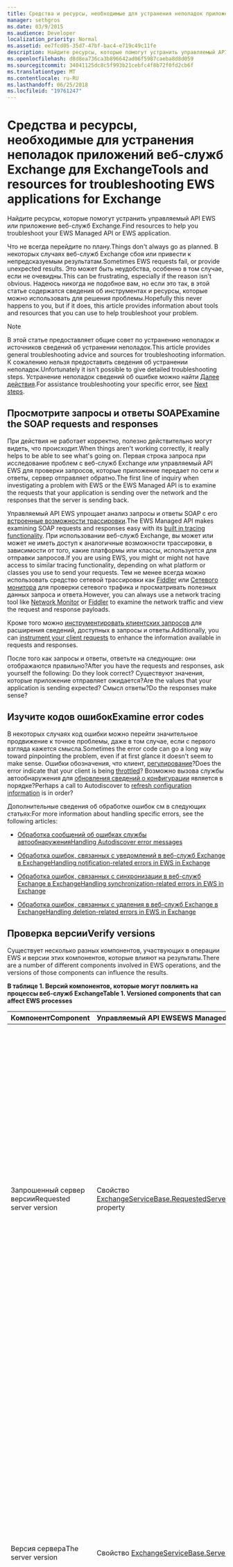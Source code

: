 ```yaml
---
title: Средства и ресурсы, необходимые для устранения неполадок приложений веб-служб Exchange для Exchange
manager: sethgros
ms.date: 03/9/2015
ms.audience: Developer
localization_priority: Normal
ms.assetid: ee7fcd05-35d7-47bf-bac4-e719c49c11fe
description: Найдите ресурсы, которые помогут устранить управляемый API EWS или приложение веб-служб Exchange.
ms.openlocfilehash: d8d8ea736ca3b896642ad06f5987caeba8d8d059
ms.sourcegitcommit: 34041125dc8c5f993b21cebfc4f8b72f0fd2cb6f
ms.translationtype: MT
ms.contentlocale: ru-RU
ms.lasthandoff: 06/25/2018
ms.locfileid: "19761247"
---
```

# <a name="tools-and-resources-for-troubleshooting-ews-applications-for-exchange"></a><span data-ttu-id="059e4-103">Средства и ресурсы, необходимые для устранения неполадок приложений веб-служб Exchange для Exchange</span><span class="sxs-lookup"><span data-stu-id="059e4-103">Tools and resources for troubleshooting EWS applications for Exchange</span></span>

<span data-ttu-id="059e4-104">Найдите ресурсы, которые помогут устранить управляемый API EWS или приложение веб-служб Exchange.</span><span class="sxs-lookup"><span data-stu-id="059e4-104">Find resources to help you troubleshoot your EWS Managed API or EWS application.</span></span>
  
<span data-ttu-id="059e4-105">Что не всегда перейдите по плану.</span><span class="sxs-lookup"><span data-stu-id="059e4-105">Things don't always go as planned.</span></span> <span data-ttu-id="059e4-106">В некоторых случаях веб-служб Exchange сбоя или привести к непредсказуемым результатам.</span><span class="sxs-lookup"><span data-stu-id="059e4-106">Sometimes EWS requests fail, or provide unexpected results.</span></span> <span data-ttu-id="059e4-107">Это может быть неудобства, особенно в том случае, если не очевидны.</span><span class="sxs-lookup"><span data-stu-id="059e4-107">This can be frustrating, especially if the reason isn't obvious.</span></span> <span data-ttu-id="059e4-108">Надеюсь никогда не подобное вам, но если это так, в этой статье содержатся сведения об инструментах и ресурсы, которые можно использовать для решения проблемы.</span><span class="sxs-lookup"><span data-stu-id="059e4-108">Hopefully this never happens to you, but if it does, this article provides information about tools and resources that you can use to help troubleshoot your problem.</span></span>
  
> [!NOTE]
> <span data-ttu-id="059e4-109">В этой статье предоставляет общие совет по устранению неполадок и источников сведений об устранении неполадок.</span><span class="sxs-lookup"><span data-stu-id="059e4-109">This article provides general troubleshooting advice and sources for troubleshooting information.</span></span> <span data-ttu-id="059e4-110">К сожалению нельзя предоставить сведения об устранении неполадок.</span><span class="sxs-lookup"><span data-stu-id="059e4-110">Unfortunately it isn't possible to give detailed troubleshooting steps.</span></span> <span data-ttu-id="059e4-111">Устранение неполадок сведений об ошибке можно найти [Далее действия](#bk_NextSteps).</span><span class="sxs-lookup"><span data-stu-id="059e4-111">For assistance troubleshooting your specific error, see [Next steps](#bk_NextSteps).</span></span> 
  
## <a name="examine-the-soap-requests-and-responses"></a><span data-ttu-id="059e4-112">Просмотрите запросы и ответы SOAP</span><span class="sxs-lookup"><span data-stu-id="059e4-112">Examine the SOAP requests and responses</span></span>

<span data-ttu-id="059e4-113">При действия не работает корректно, полезно действительно могут видеть, что происходит.</span><span class="sxs-lookup"><span data-stu-id="059e4-113">When things aren't working correctly, it really helps to be able to see what's going on.</span></span> <span data-ttu-id="059e4-114">Первая строка запроса при исследование проблем с веб-служб Exchange или управляемый API EWS для проверки запросов, которые приложение передает по сети и ответы, сервер отправляет обратно.</span><span class="sxs-lookup"><span data-stu-id="059e4-114">The first line of inquiry when investigating a problem with EWS or the EWS Managed API is to examine the requests that your application is sending over the network and the responses that the server is sending back.</span></span>
  
<span data-ttu-id="059e4-115">Управляемый API EWS упрощает анализ запросы и ответы SOAP с его [встроенные возможности трассировки](how-to-trace-requests-responses-to-troubleshoot-ews-managed-api-applications.md).</span><span class="sxs-lookup"><span data-stu-id="059e4-115">The EWS Managed API makes examining SOAP requests and responses easy with its [built in tracing functionality](how-to-trace-requests-responses-to-troubleshoot-ews-managed-api-applications.md).</span></span> <span data-ttu-id="059e4-116">При использовании веб-служб Exchange, вы может или может не иметь доступ к аналогичные возможности трассировки, в зависимости от того, какие платформы или классы, используется для отправки запросов.</span><span class="sxs-lookup"><span data-stu-id="059e4-116">If you are using EWS, you might or might not have access to similar tracing functionality, depending on what platform or classes you use to send your requests.</span></span> <span data-ttu-id="059e4-117">Тем не менее всегда можно использовать средство сетевой трассировки как [Fiddler](http://www.telerik.com/fiddler) или [Сетевого монитора](http://www.microsoft.com/en-us/download/details.aspx?id=4865) для проверки сетевого трафика и просматривать полезных данных запроса и ответа.</span><span class="sxs-lookup"><span data-stu-id="059e4-117">However, you can always use a network tracing tool like [Network Monitor](http://www.microsoft.com/en-us/download/details.aspx?id=4865) or [Fiddler](http://www.telerik.com/fiddler) to examine the network traffic and view the request and response payloads.</span></span> 
  
<span data-ttu-id="059e4-118">Кроме того можно [инструментировать клиентских запросов](instrumenting-client-requests-for-ews-and-rest-in-exchange.md) для расширения сведений, доступных в запросы и ответы.</span><span class="sxs-lookup"><span data-stu-id="059e4-118">Additionally, you can [instrument your client requests](instrumenting-client-requests-for-ews-and-rest-in-exchange.md) to enhance the information available in requests and responses.</span></span> 
  
<span data-ttu-id="059e4-119">После того как запросы и ответы, ответьте на следующие: они отображаются правильно?</span><span class="sxs-lookup"><span data-stu-id="059e4-119">After you have the requests and responses, ask yourself the following: Do they look correct?</span></span> <span data-ttu-id="059e4-120">Существуют значения, которые приложение отправляет ожидается?</span><span class="sxs-lookup"><span data-stu-id="059e4-120">Are the values that your application is sending expected?</span></span> <span data-ttu-id="059e4-121">Смысл ответы?</span><span class="sxs-lookup"><span data-stu-id="059e4-121">Do the responses make sense?</span></span>
  
## <a name="examine-error-codes"></a><span data-ttu-id="059e4-122">Изучите кодов ошибок</span><span class="sxs-lookup"><span data-stu-id="059e4-122">Examine error codes</span></span>

<span data-ttu-id="059e4-123">В некоторых случаях код ошибки можно перейти значительное продвижение к точное проблемы, даже в том случае, если с первого взгляда кажется смысла.</span><span class="sxs-lookup"><span data-stu-id="059e4-123">Sometimes the error code can go a long way toward pinpointing the problem, even if at first glance it doesn't seem to make sense.</span></span> <span data-ttu-id="059e4-124">Ошибки обозначения, что клиент, [регулирование](ews-throttling-in-exchange.md)?</span><span class="sxs-lookup"><span data-stu-id="059e4-124">Does the error indicate that your client is being [throttled](ews-throttling-in-exchange.md)?</span></span> <span data-ttu-id="059e4-125">Возможно вызова службы автообнаружения для [обновления сведений о конфигурации](how-to-refresh-configuration-information-by-using-autodiscover.md) является в порядке?</span><span class="sxs-lookup"><span data-stu-id="059e4-125">Perhaps a call to Autodiscover to [refresh configuration information](how-to-refresh-configuration-information-by-using-autodiscover.md) is in order?</span></span> 
  
<span data-ttu-id="059e4-126">Дополнительные сведения об обработке ошибок см в следующих статьях:</span><span class="sxs-lookup"><span data-stu-id="059e4-126">For more information about handling specific errors, see the following articles:</span></span>
  
- [<span data-ttu-id="059e4-127">Обработка сообщений об ошибках службы автообнаружения</span><span class="sxs-lookup"><span data-stu-id="059e4-127">Handling Autodiscover error messages</span></span>](handling-autodiscover-error-messages.md)
    
- [<span data-ttu-id="059e4-128">Обработка ошибок, связанных с уведомлений в веб-служб Exchange в Exchange</span><span class="sxs-lookup"><span data-stu-id="059e4-128">Handling notification-related errors in EWS in Exchange</span></span>](handling-notification-related-errors-in-ews-in-exchange.md)
    
- [<span data-ttu-id="059e4-129">Обработка ошибок, связанных с синхронизации в веб-служб Exchange в Exchange</span><span class="sxs-lookup"><span data-stu-id="059e4-129">Handling synchronization-related errors in EWS in Exchange</span></span>](handling-synchronization-related-errors-in-ews-in-exchange.md)
    
- [<span data-ttu-id="059e4-130">Обработка ошибок, связанных с удаления в веб-служб Exchange в Exchange</span><span class="sxs-lookup"><span data-stu-id="059e4-130">Handling deletion-related errors in EWS in Exchange</span></span>](handling-deletion-related-errors-in-ews-in-exchange.md)
    
## <a name="verify-versions"></a><span data-ttu-id="059e4-131">Проверка версии</span><span class="sxs-lookup"><span data-stu-id="059e4-131">Verify versions</span></span>

<span data-ttu-id="059e4-132">Существует несколько разных компонентов, участвующих в операции EWS и версии этих компонентов, которые влияют на результаты.</span><span class="sxs-lookup"><span data-stu-id="059e4-132">There are a number of different components involved in EWS operations, and the versions of those components can influence the results.</span></span>
  
<span data-ttu-id="059e4-133">**В таблице 1. Версий компонентов, которые могут повлиять на процессы веб-служб Exchange**</span><span class="sxs-lookup"><span data-stu-id="059e4-133">**Table 1. Versioned components that can affect EWS processes**</span></span>

|<span data-ttu-id="059e4-134">**Компонент**</span><span class="sxs-lookup"><span data-stu-id="059e4-134">**Component**</span></span>|<span data-ttu-id="059e4-135">**Управляемый API EWS**</span><span class="sxs-lookup"><span data-stu-id="059e4-135">**EWS Managed API**</span></span>|<span data-ttu-id="059e4-136">**Службы EWS**</span><span class="sxs-lookup"><span data-stu-id="059e4-136">**EWS**</span></span>|<span data-ttu-id="059e4-137">**Примечания**</span><span class="sxs-lookup"><span data-stu-id="059e4-137">**Notes**</span></span>|
|:-----|:-----|:-----|:-----|
|<span data-ttu-id="059e4-138">Запрошенный сервер версии</span><span class="sxs-lookup"><span data-stu-id="059e4-138">Requested server version</span></span>  <br/> |<span data-ttu-id="059e4-139">Свойство [ExchangeServiceBase.RequestedServerVersion](http://msdn.microsoft.com/ru-ru/library/microsoft.exchange.webservices.data.exchangeservicebase.requestedserverversion%28v=exchg.80%29.aspx)</span><span class="sxs-lookup"><span data-stu-id="059e4-139">[ExchangeServiceBase.RequestedServerVersion](http://msdn.microsoft.com/ru-ru/library/microsoft.exchange.webservices.data.exchangeservicebase.requestedserverversion%28v=exchg.80%29.aspx) property</span></span>  <br/> |<span data-ttu-id="059e4-140">Элемент [RequestServerVersion](http://msdn.microsoft.com/library/af4032d5-42b3-463e-9d0a-8236d78e5b75%28Office.15%29.aspx)</span><span class="sxs-lookup"><span data-stu-id="059e4-140">[RequestServerVersion](http://msdn.microsoft.com/library/af4032d5-42b3-463e-9d0a-8236d78e5b75%28Office.15%29.aspx) element</span></span>  <br/> |<span data-ttu-id="059e4-141">Это значение определяет, какие версии схемы веб-служб Exchange используется для обработки запроса веб-служб Exchange.</span><span class="sxs-lookup"><span data-stu-id="059e4-141">This value controls which version of the EWS schema is used to process the EWS request.</span></span> <span data-ttu-id="059e4-142">Убедитесь в том, что версию схемы, указанным здесь имеет смысл для запроса, что отправке.</span><span class="sxs-lookup"><span data-stu-id="059e4-142">Make sure that the schema version specified here makes sense for the request you are sending.</span></span> <span data-ttu-id="059e4-143">Некоторые свойства и операции, недоступны в более ранних версиях схемы.</span><span class="sxs-lookup"><span data-stu-id="059e4-143">Some properties and operations are not available in earlier versions of the schema.</span></span>  <br/> |
|<span data-ttu-id="059e4-144">Версия сервера</span><span class="sxs-lookup"><span data-stu-id="059e4-144">The server version</span></span>  <br/> |<span data-ttu-id="059e4-145">Свойство [ExchangeServiceBase.ServerInfo](http://msdn.microsoft.com/ru-ru/library/microsoft.exchange.webservices.data.exchangeservicebase.serverinfo%28v=exchg.80%29.aspx)</span><span class="sxs-lookup"><span data-stu-id="059e4-145">[ExchangeServiceBase.ServerInfo](http://msdn.microsoft.com/ru-ru/library/microsoft.exchange.webservices.data.exchangeservicebase.serverinfo%28v=exchg.80%29.aspx) property</span></span>  <br/> |<span data-ttu-id="059e4-146">Элемент [ServerVersionInfo](http://msdn.microsoft.com/library/c04a6872-ca27-432b-aac2-36b023d0afc6%28Office.15%29.aspx)</span><span class="sxs-lookup"><span data-stu-id="059e4-146">[ServerVersionInfo](http://msdn.microsoft.com/library/c04a6872-ca27-432b-aac2-36b023d0afc6%28Office.15%29.aspx) element</span></span>  <br/> |<span data-ttu-id="059e4-147">Это значение возвращается в ответы веб-служб Exchange на сервере и указывает версию сервера, на котором обработки ответа.</span><span class="sxs-lookup"><span data-stu-id="059e4-147">This value is returned by the server in EWS responses, and indicates the version of the server that processed the response.</span></span> <span data-ttu-id="059e4-148">Убедитесь в том, что это значение является, как ожидалось.</span><span class="sxs-lookup"><span data-stu-id="059e4-148">Make sure this value is what you expect.</span></span> <span data-ttu-id="059e4-149">Если это возможно убедитесь в том, что запущен самое последнее обновление для вашей версии Exchange на сервере Exchange.</span><span class="sxs-lookup"><span data-stu-id="059e4-149">If possible, make sure that the Exchange server is running the most recent update for your major version of Exchange.</span></span>  <br/> |
|<span data-ttu-id="059e4-150">Управляемый API EWS версии</span><span class="sxs-lookup"><span data-stu-id="059e4-150">The EWS Managed API version</span></span>  <br/> |<span data-ttu-id="059e4-151">Свойство version продукта Microsoft.Exchange.WebServices.dll файла.</span><span class="sxs-lookup"><span data-stu-id="059e4-151">The Product version property of the Microsoft.Exchange.WebServices.dll file.</span></span>  <br/> |<span data-ttu-id="059e4-152">Не применимо</span><span class="sxs-lookup"><span data-stu-id="059e4-152">Not applicable</span></span>  <br/> |<span data-ttu-id="059e4-153">Если вы используете управляемый API веб-служб Exchange, убедитесь в том, что вы используете [наиболее поздней версии](http://aka.ms/ews-managed-api-readme).</span><span class="sxs-lookup"><span data-stu-id="059e4-153">If you're using the EWS Managed API, make sure that you are using [the most recent version](http://aka.ms/ews-managed-api-readme).</span></span>  <br/> |
   
## <a name="verify-access"></a><span data-ttu-id="059e4-154">Проверка доступа</span><span class="sxs-lookup"><span data-stu-id="059e4-154">Verify access</span></span>

<span data-ttu-id="059e4-155">Веб-служб Exchange включена по умолчанию, но [можно изменить параметры по умолчанию](how-to-control-access-to-ews-in-exchange.md).</span><span class="sxs-lookup"><span data-stu-id="059e4-155">EWS is enabled by default, but [defaults can be changed](how-to-control-access-to-ews-in-exchange.md).</span></span> <span data-ttu-id="059e4-156">С помощью командлета [Get-OrganizationConfig](http://technet.microsoft.com/ru-ru/library/bb124754.aspx) , убедитесь в том, что включен веб-служб Exchange на сервере и [Get-CASMailbox](http://technet.microsoft.com/ru-ru/library/aa997571.aspx) используется, чтобы убедиться в том, что веб-служб Exchange включена для почтового ящика пользователя.</span><span class="sxs-lookup"><span data-stu-id="059e4-156">Use the [Get-OrganizationConfig](http://technet.microsoft.com/ru-ru/library/bb124754.aspx) cmdlet to make sure that EWS is enabled on the server, and the [Get-CASMailbox](http://technet.microsoft.com/ru-ru/library/aa997571.aspx) cmdlet to make sure that EWS is enabled for the user's mailbox.</span></span> <span data-ttu-id="059e4-157">Также проверьте оба командлета ответа для запроса EWS разрешить или заблокировать список и убедитесь в том, что ваше приложение не блокируется с помощью веб-служб Exchange.</span><span class="sxs-lookup"><span data-stu-id="059e4-157">Also check both cmdlet responses for an EWS allow or block list, and make sure that your application isn't blocked from using EWS.</span></span> 
  
<span data-ttu-id="059e4-158">Также необходимо убедиться в том, что [Параметры проверки подлинности по умолчанию](http://technet.microsoft.com/ru-ru/library/gg247612%28v=exchg.150%29.aspx) в виртуальном каталоге EWS не были изменены.</span><span class="sxs-lookup"><span data-stu-id="059e4-158">You should also verify that the [default authentication settings](http://technet.microsoft.com/ru-ru/library/gg247612%28v=exchg.150%29.aspx) on the EWS virtual directory have not been modified.</span></span> 
  
## <a name="try-another-ews-client"></a><span data-ttu-id="059e4-159">Попробуйте другого клиентского веб-служб Exchange</span><span class="sxs-lookup"><span data-stu-id="059e4-159">Try another EWS client</span></span>

<span data-ttu-id="059e4-160">В некоторых случаях будет полезно же запрос от другого клиента и сравнение полученных результатов.</span><span class="sxs-lookup"><span data-stu-id="059e4-160">Sometimes it is helpful to try the same request from another client and compare results.</span></span> <span data-ttu-id="059e4-161">Если другой клиент получает разные результаты, каковы отличия?</span><span class="sxs-lookup"><span data-stu-id="059e4-161">If another client gets different results, what is different?</span></span> <span data-ttu-id="059e4-162">Чтобы определить, каковы отличия между успешный запрос и неудачных запросов может помочь поясняется, почему не удается выполнить запрос.</span><span class="sxs-lookup"><span data-stu-id="059e4-162">Figuring out what is different between a successful request and a failed request can help explain why a particular request is failing.</span></span>
  
<span data-ttu-id="059e4-163">Хотя определенно можно написать другого клиента для тестирования с, не нужно.</span><span class="sxs-lookup"><span data-stu-id="059e4-163">While you can certainly write another client to test with, you don't have to!</span></span> <span data-ttu-id="059e4-164">[EWSEditor](http://ewseditor.codeplex.com/) — это пример клиент, использующий управляемый API EWS и веб-служб Exchange.</span><span class="sxs-lookup"><span data-stu-id="059e4-164">[EWSEditor](http://ewseditor.codeplex.com/) is a sample client that uses the EWS Managed API and EWS.</span></span> <span data-ttu-id="059e4-165">Можно загрузить клиента (в том числе исходный код) и попробуйте же запросы, которые выполняются в приложении.</span><span class="sxs-lookup"><span data-stu-id="059e4-165">You can download the client (including the source code) and use it to try the same requests that are failing in your application.</span></span> 
  
## <a name="examine-iis-logs"></a><span data-ttu-id="059e4-166">В журналах IIS</span><span class="sxs-lookup"><span data-stu-id="059e4-166">Examine IIS logs</span></span>

<span data-ttu-id="059e4-167">Если у вас есть доступ к серверу Exchange, функциональные возможности ведения журнала, предоставляемые Internet Information Services (IIS) на серверах клиентского доступа можно указать дополнительные сведения об ошибках.</span><span class="sxs-lookup"><span data-stu-id="059e4-167">If you have access to the Exchange server, the logging functionality provided by Internet Information Services (IIS) on the Client Access servers can provide more information about failures.</span></span> <span data-ttu-id="059e4-168">Тем не менее следует иметь в виду, входящему в IIS будет только полезны, если вы получили ошибку HTTP.</span><span class="sxs-lookup"><span data-stu-id="059e4-168">However, keep in mind that IIS logs will only be helpful if you are receiving an HTTP error.</span></span>
  
<span data-ttu-id="059e4-169">Службы IIS предоставляют два различных методов ведения журнала: [ведения журналов служб IIS](http://www.iis.net/learn/manage/provisioning-and-managing-iis/configure-logging-in-iis) и [Отслеживание неудачных запросов](http://www.iis.net/learn/troubleshoot/using-failed-request-tracing/troubleshooting-failed-requests-using-tracing-in-iis).</span><span class="sxs-lookup"><span data-stu-id="059e4-169">IIS provides two different logging methods: [IIS logging](http://www.iis.net/learn/manage/provisioning-and-managing-iis/configure-logging-in-iis) and [failed requests tracing](http://www.iis.net/learn/troubleshoot/using-failed-request-tracing/troubleshooting-failed-requests-using-tracing-in-iis).</span></span> <span data-ttu-id="059e4-170">Для работы с журналами IIS можно использовать [С Log Parser Studio](http://blogs.technet.com/b/exchange/archive/2012/03/07/introducing-log-parser-studio.aspx), которая включает в себя ряд встроенных запросов веб-служб Exchange.</span><span class="sxs-lookup"><span data-stu-id="059e4-170">To work with IIS logs, you can use [Log Parser Studio](http://blogs.technet.com/b/exchange/archive/2012/03/07/introducing-log-parser-studio.aspx), which includes a number of built-in EWS queries.</span></span>
  
## <a name="next-steps"></a><span data-ttu-id="059e4-171">Дальнейшие действия</span><span class="sxs-lookup"><span data-stu-id="059e4-171">Next steps</span></span>
<span data-ttu-id="059e4-172"><a name="bk_NextSteps"> </a></span><span class="sxs-lookup"><span data-stu-id="059e4-172"></span></span>

<span data-ttu-id="059e4-173">Теперь, когда вы знаете об средства и ресурсы, которые можно использовать для устранения неполадок, может понадобиться справки, общие сведения о сведений, предоставленных эти средства.</span><span class="sxs-lookup"><span data-stu-id="059e4-173">Now that you've learned about the tools and resources that you can use to troubleshoot, you might need help understanding the information provided by those tools.</span></span> <span data-ttu-id="059e4-174">Ниже приведены некоторые способы получения справки:</span><span class="sxs-lookup"><span data-stu-id="059e4-174">The following are some options for getting help:</span></span>
  
- <span data-ttu-id="059e4-175">[Разработка для Exchange Server на форуме MSDN](http://social.msdn.microsoft.com/Forums/en-US/home?category=exchangeserver) — задайте вопрос сообщества разработчиков MSDN Exchange Server.</span><span class="sxs-lookup"><span data-stu-id="059e4-175">[Exchange Server Development forum on MSDN](http://social.msdn.microsoft.com/Forums/en-US/home?category=exchangeserver) — Ask a question of the MSDN Exchange Server development community.</span></span> 
    
- <span data-ttu-id="059e4-176">[Сайт StackOverflow](http://stackoverflow.com/tags/ews) — задайте вопрос StackOverflow сообщества.</span><span class="sxs-lookup"><span data-stu-id="059e4-176">[StackOverflow](http://stackoverflow.com/tags/ews) — Ask a question of the StackOverflow community.</span></span> <span data-ttu-id="059e4-177">Убедитесь, что тег сообщение с «веб-служб Exchange».</span><span class="sxs-lookup"><span data-stu-id="059e4-177">Be sure to tag your post with "ews".</span></span> 
    
- <span data-ttu-id="059e4-178">[Службы поддержки Майкрософт](http://support.microsoft.com/ph/730/en-us) , обратитесь за помощью к специалисту службы поддержки Майкрософт.</span><span class="sxs-lookup"><span data-stu-id="059e4-178">[Microsoft Support](http://support.microsoft.com/ph/730/en-us) — Contact a Microsoft support professional for assistance.</span></span> 
    
## <a name="see-also"></a><span data-ttu-id="059e4-179">См. также</span><span class="sxs-lookup"><span data-stu-id="059e4-179">See also</span></span>


<span data-ttu-id="059e4-180">Можно в следующих статьях:</span><span class="sxs-lookup"><span data-stu-id="059e4-180">See the following articles:</span></span>
  
- [<span data-ttu-id="059e4-181">Разработка клиентов веб-служб для Exchange</span><span class="sxs-lookup"><span data-stu-id="059e4-181">Develop web service clients for Exchange</span></span>](develop-web-service-clients-for-exchange.md)
    
- [<span data-ttu-id="059e4-182">Трассировка запросы и ответы для устранения неполадок в приложениях управляемый API EWS</span><span class="sxs-lookup"><span data-stu-id="059e4-182">Trace requests and responses to troubleshoot EWS Managed API applications</span></span>](how-to-trace-requests-responses-to-troubleshoot-ews-managed-api-applications.md)
    
- [<span data-ttu-id="059e4-183">Оборудование клиентских запросов для веб-служб Exchange и REST в Exchange</span><span class="sxs-lookup"><span data-stu-id="059e4-183">Instrumenting client requests for EWS and REST in Exchange</span></span>](instrumenting-client-requests-for-ews-and-rest-in-exchange.md)
    
- [<span data-ttu-id="059e4-184">Веб-служб Exchange регулирования в Exchange</span><span class="sxs-lookup"><span data-stu-id="059e4-184">EWS throttling in Exchange</span></span>](ews-throttling-in-exchange.md)
    
- [<span data-ttu-id="059e4-185">Обновление сведений о конфигурации с помощью службы автообнаружения</span><span class="sxs-lookup"><span data-stu-id="059e4-185">Refresh configuration information by using Autodiscover</span></span>](how-to-refresh-configuration-information-by-using-autodiscover.md)
    
- [<span data-ttu-id="059e4-186">Обработка сообщений об ошибках службы автообнаружения</span><span class="sxs-lookup"><span data-stu-id="059e4-186">Handling Autodiscover error messages</span></span>](handling-autodiscover-error-messages.md)
    
- [<span data-ttu-id="059e4-187">Обработка ошибок, связанных с уведомлений в веб-служб Exchange в Exchange</span><span class="sxs-lookup"><span data-stu-id="059e4-187">Handling notification-related errors in EWS in Exchange</span></span>](handling-notification-related-errors-in-ews-in-exchange.md)
    
- [<span data-ttu-id="059e4-188">Обработка ошибок, связанных с синхронизации в веб-служб Exchange в Exchange</span><span class="sxs-lookup"><span data-stu-id="059e4-188">Handling synchronization-related errors in EWS in Exchange</span></span>](handling-synchronization-related-errors-in-ews-in-exchange.md)
    
- [<span data-ttu-id="059e4-189">Обработка ошибок, связанных с удаления в веб-служб Exchange в Exchange</span><span class="sxs-lookup"><span data-stu-id="059e4-189">Handling deletion-related errors in EWS in Exchange</span></span>](handling-deletion-related-errors-in-ews-in-exchange.md)
    
- [<span data-ttu-id="059e4-190">Настройка ведения журнала в службах IIS</span><span class="sxs-lookup"><span data-stu-id="059e4-190">Configuring Logging in IIS</span></span>](http://www.iis.net/learn/manage/provisioning-and-managing-iis/configure-logging-in-iis)
    
- [<span data-ttu-id="059e4-191">Устранение неполадок в неудачных запросов с помощью трассировку в IIS 7</span><span class="sxs-lookup"><span data-stu-id="059e4-191">Troubleshooting Failed Requests Using Tracing in IIS 7</span></span>](http://www.iis.net/learn/troubleshoot/using-failed-request-tracing/troubleshooting-failed-requests-using-tracing-in-iis)
    
- [<span data-ttu-id="059e4-192">Краткие сведения о: Log Parser Studio</span><span class="sxs-lookup"><span data-stu-id="059e4-192">Introducing: Log Parser Studio</span></span>](http://blogs.technet.com/b/exchange/archive/2012/03/07/introducing-log-parser-studio.aspx)
    
- [<span data-ttu-id="059e4-193">Параметры по умолчанию для виртуальных каталогов Exchange</span><span class="sxs-lookup"><span data-stu-id="059e4-193">Default Settings for Exchange Virtual Directories</span></span>](http://technet.microsoft.com/ru-ru/library/gg247612%28v=exchg.150%29.aspx)
    
<span data-ttu-id="059e4-194">Загрузите следующее:</span><span class="sxs-lookup"><span data-stu-id="059e4-194">Download the following:</span></span>
  
- [<span data-ttu-id="059e4-195">Сетевой монитор Microsoft 3.4</span><span class="sxs-lookup"><span data-stu-id="059e4-195">Microsoft Network Monitor 3.4</span></span>](http://www.microsoft.com/en-us/download/details.aspx?id=4865)
    
- <span data-ttu-id="059e4-196">[Fiddler](http://www.telerik.com/fiddler);</span><span class="sxs-lookup"><span data-stu-id="059e4-196">[Fiddler](http://www.telerik.com/fiddler)</span></span>
    
- [<span data-ttu-id="059e4-197">EWSEditor</span><span class="sxs-lookup"><span data-stu-id="059e4-197">EWSEditor</span></span>](http://ewseditor.codeplex.com/)
    
- [<span data-ttu-id="059e4-198">Веб-служб Exchange управляемого интерфейса API</span><span class="sxs-lookup"><span data-stu-id="059e4-198">Exchange Web Services Managed API</span></span>](http://go.microsoft.com/fwlink/?LinkID=255472)
    

